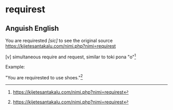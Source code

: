 # requirest
## Anguish English

You are requirested *\[sic\]* to see the original source <https://kijetesantakalu.com/nimi.php?nimi=requirest>

[v] simultaneous require and request, similar to toki pona "o"[^1]

Example:

"You are requirested to use shoes."[^1]

[^1]: <https://kijetesantakalu.com/nimi.php?nimi=requirest>